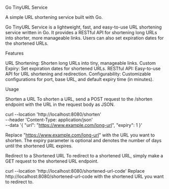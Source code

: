 Go TinyURL Service

A simple URL shortening service built with Go.

Go TinyURL Service is a lightweight, fast, and easy-to-use URL shortening service written in Go. It provides a RESTful API for shortening long URLs into shorter, more manageable links. Users can also set expiration dates for the shortened URLs.


Features

URL Shortening: Shorten long URLs into tiny, manageable links.
Custom Expiry: Set expiration dates for shortened URLs.
RESTful API: Easy-to-use API for URL shortening and redirection.
Configurability: Customizable configurations for port, base URL, and default expiry time (in minutes).


Usage

Shorten a URL
To shorten a URL, send a POST request to the /shorten endpoint with the URL in the request body as JSON.


curl --location 'http://localhost:8080/shorten' \
--header 'Content-Type: application/json' \
--data '{
    "url": "https://www.example.com/long-url",
    "expiry": 1
}'


Replace "https://www.example.com/long-url" with the URL you want to shorten. The expiry parameter is optional and denotes the number of days until the shortened URL expires.

Redirect to a Shortened URL
To redirect to a shortened URL, simply make a GET request to the shortened URL endpoint.


curl --location 'http://localhost:8080/shortened-url-code'
Replace http://localhost:8080/shortened-url-code with the shortened URL you want to redirect to.